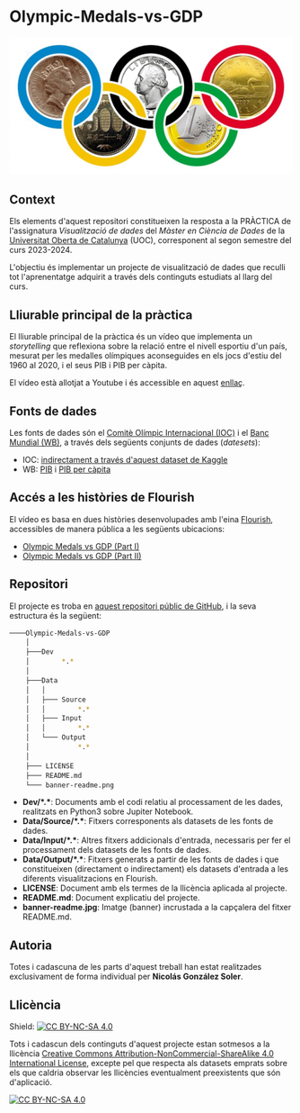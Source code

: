 # Olympic-Medals-vs-GDP

![img.png](banner-readme.jpg)

## Context

Els elements d'aquest repositori constitueixen la resposta a la PRÀCTICA de l'assignatura *Visualització de dades* del *Màster en Ciència de Dades* de la [Universitat Oberta de Catalunya](https://www.uoc.edu/portal/ca/index.html) (UOC), corresponent al segon semestre del curs 2023-2024.

L'objectiu és implementar un projecte de visualització de dades que reculli tot l'aprenentatge adquirit a través dels continguts estudiats al llarg del curs.

## Lliurable principal de la pràctica

El lliurable principal de la pràctica és un vídeo que implementa un *storytelling* que reflexiona sobre la relació entre el nivell esportiu d'un país, mesurat per les medalles olímpiques aconseguides en els jocs d'estiu del 1960 al 2020, i el seus PIB i PIB per càpita. 

El vídeo està allotjat a Youtube i és accessible en aquest [enllaç](https://www.youtube.com/watch?v=Ys_u14hhKcc).

## Fonts de dades

Les fonts de dades són el [Comitè Olímpic Internacional (IOC)](https://olympics.com/ioc) i el [Banc Mundial (WB)](https://www.worldbank.org/), a través dels següents conjunts de dades (*datesets*):
- IOC: [indirectament a través d'aquest dataset de Kaggle](https://www.kaggle.com/datasets/piterfm/olympic-games-medals-19862018)
- WB: [PIB](https://datos.bancomundial.org/indicador/NY.GDP.MKTP.CD) i [PIB per càpita](https://datos.bancomundial.org/indicador/NY.GDP.PCAP.CD)

## Accés a les històries de Flourish

El vídeo es basa en dues històries desenvolupades amb l'eina [Flourish](https://flourish.studio/), accessibles de manera pública a les següents ubicacions:
- [Olympic Medals vs GDP (Part I)](https://public.flourish.studio/story/2389611/)
- [Olympic Medals vs GDP (Part II)](https://public.flourish.studio/story/2435673/)

## Repositori

El projecte es troba en [aquest repositori públic de GitHub](https://github.com/ngonzalezs-UOC/Olympic-Medals-vs-GDP), i la seva estructura és la següent: 

```bash
────Olympic-Medals-vs-GDP
    │
    ├───Dev
    │        *.*
    │
    ├───Data
    │   │     
    │   ├─── Source
    │   │        *.*
    │   ├─── Input
    │   │        *.*
    │   └─── Output
    │            *.*
    │
    ├─── LICENSE
    ├─── README.md
    └─── banner-readme.png 

```
- **Dev/\*.\***: Documents amb el codi relatiu al processament de les dades, realitzats en Python3 sobre Jupiter Notebook.
- **Data/Source/\*.\***: Fitxers corresponents als datasets de les fonts de dades.
- **Data/Input/\*.\***: Altres fitxers addicionals d'entrada, necessaris per fer el processament dels datasets de les fonts de dades.
- **Data/Output/\*.\***: Fitxers generats a partir de les fonts de dades i que constitueixen (directament o indirectament) els datasets d'entrada a les diferents visualitzacions en Flourish.
- **LICENSE**: Document amb els termes de la llicència aplicada al projecte.
- **README.md**: Document explicatiu del projecte.
- **banner-readme.jpg**: Imatge (banner) incrustada a la capçalera del fitxer README.md.

## Autoria

Totes i cadascuna de les parts d'aquest treball han estat realitzades exclusivament de forma individual per **Nicolás González Soler**.

## Llicència

Shield: [![CC BY-NC-SA 4.0][cc-by-nc-sa-shield]][cc-by-nc-sa]

Tots i cadascun dels continguts d'aquest projecte estan sotmesos a la llicència
[Creative Commons Attribution-NonCommercial-ShareAlike 4.0 International License][cc-by-nc-sa], excepte pel que respecta als datasets emprats sobre els que caldria observar les llicències eventualment preexistents que són d'aplicació.

[![CC BY-NC-SA 4.0][cc-by-nc-sa-image]][cc-by-nc-sa]

[cc-by-nc-sa]: http://creativecommons.org/licenses/by-nc-sa/4.0/
[cc-by-nc-sa-image]: https://licensebuttons.net/l/by-nc-sa/4.0/88x31.png
[cc-by-nc-sa-shield]: https://img.shields.io/badge/License-CC%20BY--NC--SA%204.0-lightgrey.svg
